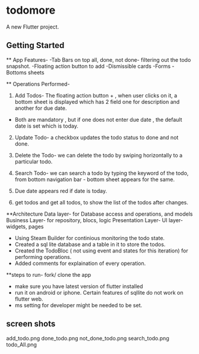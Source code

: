 # todomore

A new Flutter project.

## Getting Started

** App Features-
-Tab Bars on top all, done, not done- filtering out the todo snapshot.
-Floating action button to add
-Dismissible cards
-Forms
-Bottoms sheets


** Operations Performed- 
1) Add Todos- The floating action button + , when user clicks on it, a bottom sheet is displayed which has 2 field one for description and another for due date. 
- Both are mandatory , but if one does not enter due date , the default date  is set which is today.
2) Update Todo- a checkbox updates the todo status to done and not done.
3) Delete the Todo- we can delete the todo by swiping horizontally to a particular todo.
4) Search Todo- we can search a todo by typing the keyword of the todo, from bottom navigation bar - bottom sheet appears for the same.
5) Due date appears red if date is today.

6) get todos and get all todos, to show the list of the todos after changes.

**Architecture
Data layer- for Database access and operations, and models
Business Layer- for repository, blocs, logic
Presentation Layer- UI layer- widgets, pages  

- Using Steam Builder for continious monitoring the todo state.
- Created a sql lite database and a table in it to store the todos. 
- Created the TodoBloc ( not using event and states for this iteration) for performing operations.
- Added comments for explaination of every operation.

**steps to run-
fork/ clone the app
- make sure you have latest version of flutter installed
-  run it on android or iphone. Certain features of sqllite do not work on flutter web.
- ms setting for developer might be needed to be set.

## screen shots
add_todo.png
done_todo.png
not_done_todo.png
search_todo.png
todo_All.png



